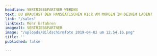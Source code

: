 ```yaml
---
headline: VERTRIEBSPARTNER WERDEN
text: DU BRAUCHST DEN HANSEATISCHEN KICK AM MORGEN IN DEINEM LADEN?
link: "/sales"
linktext: Mehr Erfahren
imagealt: VERTRIEBSPARTNER
image: "/uploads/Bildschirmfoto 2019-04-02 um 12.54.16.png"
title: ''
published: false

---
```

